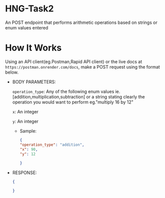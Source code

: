 # HNG-Task2
An POST endpoint that performs arithmetic operations based on strings or enum values entered

# How It Works
Using an API client(eg.Postman,Rapid API client) or the live docs at `https://postman.onrender.com/docs`, make a POST request using the format below.
    
- BODY PARAMETERS:

    `operation_type`: Any of the following enum values ie.[addition,multiplication,subtraction] or a string stating clearly the operation you would want to perform eg."multiply 16 by 12" 

    `x`: An integer

    `y`: An integer

  
    - Sample:
        ```json
        {
        "operation_type": "addition",
        "x": 90,
        "y": 12
           
        }
        ```
          
- RESPONSE:
	```json
    {
    
   }
	```   
